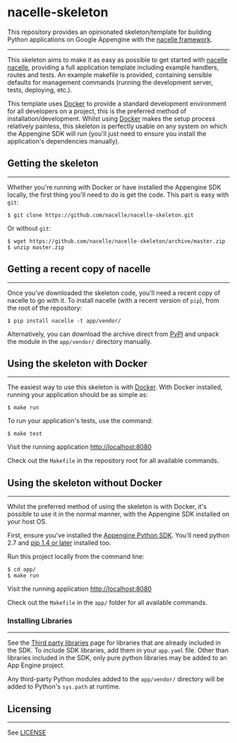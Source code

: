 # nacelle-skeleton

This repository provides an opinionated skeleton/template for building Python
applications on Google Appengine with the [nacelle framework][nacelle].

***

This skeleton aims to make it as easy as possible to get started with [nacelle]
[nacelle], providing a full application template including example handlers,
routes and tests. An example makefile is provided, containing sensible defaults
for management commands (running the development server, tests, deploying,
etc.).

This template uses [Docker][docker] to provide a standard development
environment for all developers on a project, this is the preferred method of
installation/development. Whilst using [Docker][docker] makes the setup process
relatively painless, this skeleton is perfectly usable on any system on which
the Appengine SDK will run (you'll just need to ensure you install the
application's dependencies manually).


## Getting the skeleton
***

Whether you're running with Docker or have installed the Appengine SDK locally,
the first thing you'll need to do is get the code. This part is easy with
`git`:

    $ git clone https://github.com/nacelle/nacelle-skeleton.git

Or without `git`:

    $ wget https://github.com/nacelle/nacelle-skeleton/archive/master.zip
    $ unzip master.zip


## Getting a recent copy of nacelle
***

Once you've downloaded the skeleton code, you'll need a recent copy of nacelle
to go with it. To install nacelle (with a recent version of `pip`), from the
root of the repository:

    $ pip install nacelle -t app/vendor/
    
Alternatively, you can download the archive direct from [PyPI][pypi] and unpack
the module in the `app/vendor/` directory manually.


## Using the skeleton with Docker
***

The easiest way to use this skeleton is with [Docker][docker]. With Docker
installed, running your application should be as simple as:

    $ make run
    
To run your application's tests, use the command:

    $ make test

Visit the running application [http://localhost:8080](http://localhost:8080)

Check out the `Makefile` in the repository root for all available commands.


## Using the skeleton without Docker
***

Whilst the preferred method of using the skeleton is with Docker, it's possible
to use it in the normal manner, with the Appengine SDK installed on your host
OS.

First, ensure you've installed the [Appengine Python SDK][sdkdl]. You'll need
python 2.7 and [pip 1.4 or later][pipdl] installed too.

Run this project locally from the command line:

   ```
   $ cd app/
   $ make run
   ```

Visit the running application [http://localhost:8080](http://localhost:8080)

Check out the `Makefile` in the `app/` folder for all available commands.


### Installing Libraries
***

See the [Third party libraries][thrdprty] page for libraries that are already
included in the SDK.  To include SDK libraries, add them in your `app.yaml`
file. Other than libraries included in the SDK, only pure python libraries may
be added to an App Engine project.

Any third-party Python modules added to the `app/vendor/` directory will be
added to Python's `sys.path` at runtime.


## Licensing
***

See [LICENSE](LICENSE)


[docker]: https://docker.io  "Docker"
[nacelle]: http://github.org/nacelle/nacelle  "nacelle"
[pipdl]: http://www.pip-installer.org/en/latest/installing.html  "Pip download"
[pypi]: https://pypi.python.org/pypi/nacelle  "nacelle on PyPI"
[sdkdl]: https://developers.google.com/appengine/downloads  "Appengine SDK"
[thrdprty]: https://developers.google.com/appengine/docs/python/tools/libraries27  "Appengine third-party libraries"
